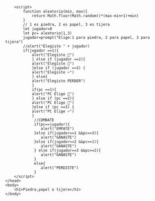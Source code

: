 <!DOCTYPE html>
<html>
    <head>
        <meta charset="utf-8"/>
        <title>PIEDRA, PAPEL o TIJERA</title>

        <script>
            function aleatorio(min, max){
                return Math.floor(Math.random()*(max-min+1)+min)
            }
            // 1 es piedra, 2 es papel, 3 es tijera
            let jugador=0
            let pc= aleatorio(1,3)
            jugador=prompt("Elige:1 para piedra, 2 para papel, 3 para tijera")
            //alert("Elegiste " + jugador)
            if(jugador ==1){
                alert("Elegiste 🥌")
                } else if (jugador ==2){
                alert("Elegiste 📃")
                }else if (jugador ==3) {
                alert("Elegiste ✂")
                } else{
                alert("Elegiste PERDER")
                }
                if(pc ==1){
                alert("PC Elige 🥌")
                } else if (pc ==2){
                alert("PC Elige 📃")
                }else if (pc ==3) {
                alert("PC Elige ✂")
                }
                 //COMBATE
                 if(pc==jugador){
                    alert("EMPATE")
                 }else if(jugador==1 &&pc==3){
                    alert("GANASTE")
                 }else if(jugador==2 &&pc==1){
                    alert("GANASTE")
                 } else if(jugador==3 &&pc==2){
                    alert("GANASTE")
                 }
                 else{
                    alert("PERDISTE")
                 }
        </script>
    </head>
    <body>
        <h1>Piedra,papel o tijera</h1>
    </body>
</html>
